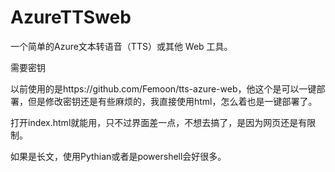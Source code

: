 # AzureTTSweb

一个简单的Azure文本转语音（TTS）或其他 Web 工具。

需要密钥

以前使用的是https://github.com/Femoon/tts-azure-web，他这个是可以一键部署，但是修改密钥还是有些麻烦的，我直接使用html，怎么着也是一键部署了。

打开index.html就能用，只不过界面差一点，不想去搞了，是因为网页还是有限制。

如果是长文，使用Pythian或者是powershell会好很多。